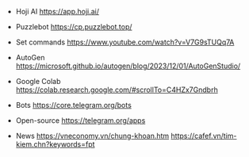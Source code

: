 - Hoji AI
  https://app.hoji.ai/

- Puzzlebot
  https://cp.puzzlebot.top/

- Set commands
  https://www.youtube.com/watch?v=V7G9sTUQq7A

- AutoGen
  https://microsoft.github.io/autogen/blog/2023/12/01/AutoGenStudio/

- Google Colab
  https://colab.research.google.com/#scrollTo=C4HZx7Gndbrh

- Bots
  https://core.telegram.org/bots

- Open-source
  https://telegram.org/apps

- News
  https://vneconomy.vn/chung-khoan.htm
  https://cafef.vn/tim-kiem.chn?keywords=fpt
